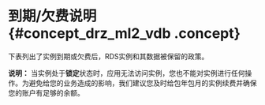# 到期/欠费说明 {#concept_drz_ml2_vdb .concept}

下表列出了实例到期或欠费后，RDS实例和其数据被保留的政策。

**说明：** 当实例处于**锁定**状态时，应用无法访问实例，您也不能对实例进行任何操作。为避免给您的业务造成的影响，我们建议您及时给包年包月的实例续费并确保您的账户有足够的余额。

